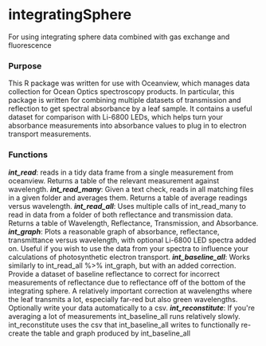 # integratingSphere
For using integrating sphere data combined with gas exchange and fluorescence

### Purpose
This R package was written for use with Oceanview, which manages data collection for Ocean Optics spectroscopy products. In particular, this package is written for combining multiple datasets of transmission and reflection to get spectral absorbance by a leaf sample.
It contains a useful dataset for comparison with Li-6800 LEDs, which helps turn your absorbance measurements into absorbance values to plug in to electron transport measurements.

### Functions
***int_read***: reads in a tidy data frame from a single measurement from oceanview. Returns a table of the relevant measurement against wavelength.
***int_read_many***: Given a text check, reads in all matching files in a given folder and averages them. Returns a table of average readings versus wavelength.
***int_read_all***: Uses multiple calls of int_read_many to read in data from a folder of both reflectance and transmission data. Returns a table of Wavelength, Reflectance, Transmission, and Absorbance.
***int_graph***: Plots a reasonable graph of absorbance, reflectance, transmittance versus wavelength, with optional Li-6800 LED spectra added on. Useful if you wish to use the data from your spectra to influence your calculations of photosynthetic electron transport.
***int_baseline_all***: Works similarly to int_read_all %>% int_graph, but with an added correction. Provide a dataset of baseline reflectance to correct for incorrect measurements of reflectance due to reflectance off of the bottom of the integrating sphere. A relatively important correction at wavelengths where the leaf transmits a lot, especially far-red but also green wavelengths. Optionally write your data automatically to a csv.
***int_reconstitute***: If you're averaging a lot of measurements int_baseline_all runs relatively slowly. int_reconstitute uses the csv that int_baseline_all writes to functionally re-create the table and graph produced by int_baseline_all
